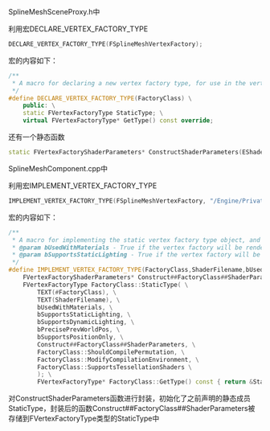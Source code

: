 SplineMeshSceneProxy.h中

利用宏DECLARE_VERTEX_FACTORY_TYPE
```cpp
DECLARE_VERTEX_FACTORY_TYPE(FSplineMeshVertexFactory);
```

宏的内容如下：
```cpp
/**
 * A macro for declaring a new vertex factory type, for use in the vertex factory class's definition body.
 */
#define DECLARE_VERTEX_FACTORY_TYPE(FactoryClass) \
	public: \
	static FVertexFactoryType StaticType; \
	virtual FVertexFactoryType* GetType() const override;
```

还有一个静态函数
```cpp
static FVertexFactoryShaderParameters* ConstructShaderParameters(EShaderFrequency ShaderFrequency);
```

SplineMeshComponent.cpp中

利用宏IMPLEMENT_VERTEX_FACTORY_TYPE
```cpp
IMPLEMENT_VERTEX_FACTORY_TYPE(FSplineMeshVertexFactory, "/Engine/Private/LocalVertexFactory.ush", true, true, true, true, true);
```

宏的内容如下：
```cpp
/**
 * A macro for implementing the static vertex factory type object, and specifying parameters used by the type.
 * @param bUsedWithMaterials - True if the vertex factory will be rendered in combination with a material.
 * @param bSupportsStaticLighting - True if the vertex factory will be rendered with static lighting.
 */
#define IMPLEMENT_VERTEX_FACTORY_TYPE(FactoryClass,ShaderFilename,bUsedWithMaterials,bSupportsStaticLighting,bSupportsDynamicLighting,bPrecisePrevWorldPos,bSupportsPositionOnly) \
	FVertexFactoryShaderParameters* Construct##FactoryClass##ShaderParameters(EShaderFrequency ShaderFrequency) { return FactoryClass::ConstructShaderParameters(ShaderFrequency); } \
	FVertexFactoryType FactoryClass::StaticType( \
		TEXT(#FactoryClass), \
		TEXT(ShaderFilename), \
		bUsedWithMaterials, \
		bSupportsStaticLighting, \
		bSupportsDynamicLighting, \
		bPrecisePrevWorldPos, \
		bSupportsPositionOnly, \
		Construct##FactoryClass##ShaderParameters, \
		FactoryClass::ShouldCompilePermutation, \
		FactoryClass::ModifyCompilationEnvironment, \
		FactoryClass::SupportsTessellationShaders \
		); \
		FVertexFactoryType* FactoryClass::GetType() const { return &StaticType; }
```

对ConstructShaderParameters函数进行封装，初始化了之前声明的静态成员StaticType，封装后的函数Construct##FactoryClass##ShaderParameters被存储到FVertexFactoryType类型的StaticType中